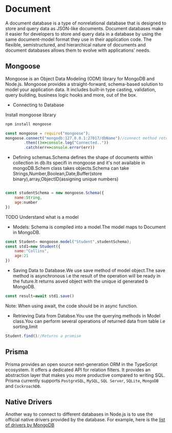 # Document

A document database is a type of nonrelational database that is designed to store and query data as JSON-like documents. Document databases make it easier for developers to store and query data in a database by using the same document-model format they use in their application code. The flexible, semistructured, and hierarchical nature of documents and document databases allows them to evolve with applications’ needs.

## Mongoose

Mongoose is an Object Data Modeling (ODM) library for MongoDB and Node.js. Mongoose provides a straight-forward, schema-based solution to model your application data. It includes built-in type casting, validation, query building, business logic hooks and more, out of the box.

- Connecting to Database

Install mongoose library

```bash
npm install mongoose
```

```js
const mongoose = require("mongoose");
mongoose.connect("mongodb:127.0.0.1:27017/dbName")//connect method returns a promise
        .then(()=>console.log("Connected.."))
        .catch(err=>console.error(err))
```

- Defining schemas.Schema defines the shape of documents within collection in db.Its specifi in mongoose and it's not available in mongoDB.Schem class takes objects.Schema can take Strings,Number,Boolean,Date,Buffer(store binary),array,ObjectID(assigning unique numbers)

```js

const studentSchema = new mongoose.Schema({
    name:String,
    age:number
})
```

TODO Understand what is a model

- Models: Schema is compiled into a model.The model maps to Document in MongoDB.

```js
const Student= mongoose.model("Student",studentSchema);
const std1=new Student({
    name:"Collins",
    age:21
})
```

- Saving Data to Database.We use save method of model object.The save method is asynchronous i.e the result of the operation will be ready in the future.It returns asved object with the unique id generated b MongoDB.

```js
const result=await std1.save()
```

Note: When using await, the code should be in async function.

- Retrieving Data from Databse.You use the querying methods in Model class.You can perform several operations of returned data from table i.e sorting,limit

```js
Student.find()//Returns a promise
```

## Prisma

Prisma provides an open source next-generation ORM in the TypeScript ecosystem. It offers a dedicated API for relation filters. It provides an abstraction layer that makes you more productive compared to writing SQL. Prisma currently supports `PostgreSQL`, `MySQL`, `SQL Server`, `SQLite`, `MongoDB` and `CockroachDB`.

## Native Drivers

Another way to connect to different databases in Node.js is to use the official native drivers provided by the database. For example, here is the [list of drivers by MongoDB](https://www.mongodb.com/docs/drivers/)
